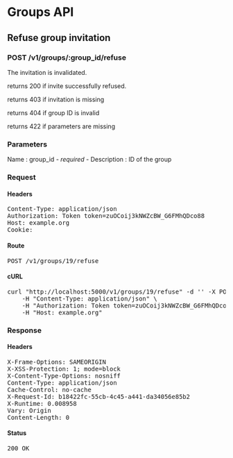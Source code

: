 # Groups API

## Refuse group invitation

### POST /v1/groups/:group_id/refuse

The invitation is invalidated.

returns 200 if invite successfully refused.

returns 403 if invitation is missing

returns 404 if group ID is invalid

returns 422 if parameters are missing

### Parameters

Name : group_id *- required -*
Description : ID of the group

### Request

#### Headers

<pre>Content-Type: application/json
Authorization: Token token=zuOCoij3kNWZcBW_G6FMhQDco88
Host: example.org
Cookie: </pre>

#### Route

<pre>POST /v1/groups/19/refuse</pre>

#### cURL

<pre class="request">curl &quot;http://localhost:5000/v1/groups/19/refuse&quot; -d &#39;&#39; -X POST \
	-H &quot;Content-Type: application/json&quot; \
	-H &quot;Authorization: Token token=zuOCoij3kNWZcBW_G6FMhQDco88&quot; \
	-H &quot;Host: example.org&quot;</pre>

### Response

#### Headers

<pre>X-Frame-Options: SAMEORIGIN
X-XSS-Protection: 1; mode=block
X-Content-Type-Options: nosniff
Content-Type: application/json
Cache-Control: no-cache
X-Request-Id: b18422fc-55cb-4c45-a441-da34056e85b2
X-Runtime: 0.008958
Vary: Origin
Content-Length: 0</pre>

#### Status

<pre>200 OK</pre>

